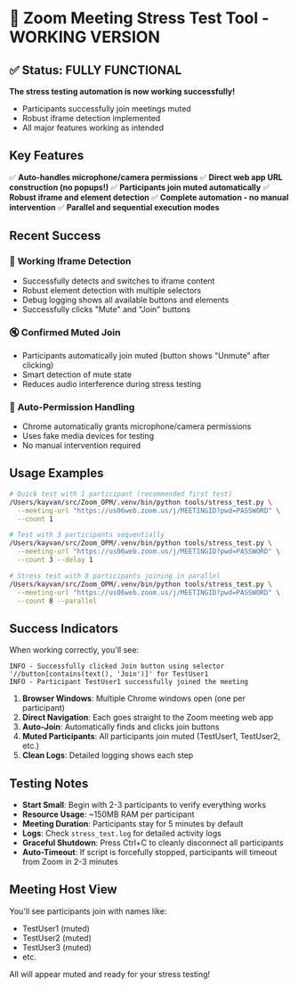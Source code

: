 # 🎯 **Zoom Meeting Stress Test Tool - WORKING VERSION**

## ✅ **Status: FULLY FUNCTIONAL**

**The stress testing automation is now working successfully!**

- Participants successfully join meetings muted
- Robust iframe detection implemented
- All major features working as intended

## Key Features

✅ **Auto-handles microphone/camera permissions**
✅ **Direct web app URL construction (no popups!)**
✅ **Participants join muted automatically**
✅ **Robust iframe and element detection**
✅ **Complete automation - no manual intervention**
✅ **Parallel and sequential execution modes**

## Recent Success

### 🎉 **Working Iframe Detection**

- Successfully detects and switches to iframe content
- Robust element detection with multiple selectors
- Debug logging shows all available buttons and elements
- Successfully clicks "Mute" and "Join" buttons

### 🔇 **Confirmed Muted Join**

- Participants automatically join muted (button shows "Unmute" after clicking)
- Smart detection of mute state
- Reduces audio interference during stress testing

### 🎤 **Auto-Permission Handling**

- Chrome automatically grants microphone/camera permissions
- Uses fake media devices for testing
- No manual intervention required

## Usage Examples

```bash
# Quick test with 1 participant (recommended first test)
/Users/kayvan/src/Zoom_OPM/.venv/bin/python tools/stress_test.py \
  --meeting-url "https://us06web.zoom.us/j/MEETINGID?pwd=PASSWORD" \
  --count 1

# Test with 3 participants sequentially
/Users/kayvan/src/Zoom_OPM/.venv/bin/python tools/stress_test.py \
  --meeting-url "https://us06web.zoom.us/j/MEETINGID?pwd=PASSWORD" \
  --count 3 --delay 1

# Stress test with 8 participants joining in parallel
/Users/kayvan/src/Zoom_OPM/.venv/bin/python tools/stress_test.py \
  --meeting-url "https://us06web.zoom.us/j/MEETINGID?pwd=PASSWORD" \
  --count 8 --parallel
```

## Success Indicators

When working correctly, you'll see:

```text
INFO - Successfully clicked Join button using selector '//button[contains(text(), 'Join')]' for TestUser1
INFO - Participant TestUser1 successfully joined the meeting
```

1. **Browser Windows**: Multiple Chrome windows open (one per participant)
2. **Direct Navigation**: Each goes straight to the Zoom meeting web app
3. **Auto-Join**: Automatically finds and clicks join buttons
4. **Muted Participants**: All participants join muted (TestUser1, TestUser2, etc.)
5. **Clean Logs**: Detailed logging shows each step

## Testing Notes

- **Start Small**: Begin with 2-3 participants to verify everything works
- **Resource Usage**: ~150MB RAM per participant
- **Meeting Duration**: Participants stay for 5 minutes by default
- **Logs**: Check `stress_test.log` for detailed activity logs
- **Graceful Shutdown**: Press Ctrl+C to cleanly disconnect all participants
- **Auto-Timeout**: If script is forcefully stopped, participants will timeout from Zoom in 2-3 minutes

## Meeting Host View

You'll see participants join with names like:

- TestUser1 (muted)
- TestUser2 (muted)
- TestUser3 (muted)
- etc.

All will appear muted and ready for your stress testing!
